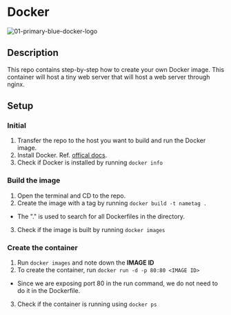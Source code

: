 # Docker
![01-primary-blue-docker-logo](https://github.com/vetlekise/Docker/assets/96139038/beeb2a36-9efd-474c-88af-b85facd0695e)
## Description
This repo contains step-by-step how to create your own Docker image. This container will host a tiny web server that will host a web server through nginx.
## Setup
### Initial
1. Transfer the repo to the host you want to build and run the Docker image.
2. Install Docker. Ref. [offical docs](https://docs.docker.com/engine/install/).
3. Check if Docker is installed by running `docker info`
### Build the image
1. Open the terminal and CD to the repo.
2. Create the image with a tag by running `docker build -t nametag .`
- The "." is used to search for all Dockerfiles in the directory.
3. Check if the image is built by running `docker images`
### Create the container
1. Run `docker images` and note down the **IMAGE ID**
2. To create the container, run `docker run -d -p 80:80 <IMAGE ID>`
- Since we are exposing port 80 in the run command, we do not need to do it in the Dockerfile.
3. Check if the container is running using `docker ps`

